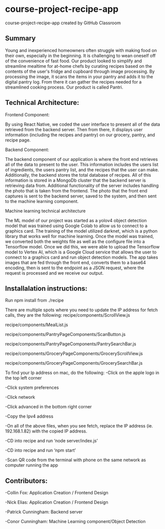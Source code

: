 # course-project-recipe-app
course-project-recipe-app created by GitHub Classroom

## Summary

Young and inexperienced homeowners often struggle with making food on their own, especially in the beginning. It is challenging to wean oneself off of the convenience of fast food. Our product looked to simplify and streamline mealtime for at-home chefs by curating recipes based on the contents of the user's fridge and cupboard through image processing. By processing the image, it scans the items in your pantry and adds it to the digital pantry log. From there it can gather the recipes needed for a streamlined cooking process. Our product is called Pantri. 

## Technical Architecture:

Frontend Component:

By using React Native, we coded the user interface to present all of the data retrieved from the backend server. Then from there, it displays user information (including the recipes and pantry) on our grocery, pantry, and recipe page.

Backend Component:

The backend component of our application is where the front end retrieves all of the data to present to the user. This information includes the users list of ingredients, the users pantry list, and the recipes that the user can make. Additionally, the backend stores the total database of recipes. All of this information is stored in a MongoDb cluster that the backend server is retrieving data from. Additional functionality of the server includes handling the photo that is taken from the frontend. The photo that the front end captures is sent to the backend server, saved to the system, and then sent to the machine learning component. 

Machine learning technical architecture

The ML model of our project was started as a yolov4 object detection model that was trained using Google Colab to allow us to connect to a graphics card. The training of the model utilized darknet, which is a python library that works well for machine learning. Once the model was trained, we converted both the weights file as well as the configure file into a Tensorflow model. Once we did this, we were able to upload the Tensorflow model to Vertex AI, which is a Google Cloud service that allows the user to connect to a graphics card and run object detection models. The app takes images that are fed through the front end, converts them to a base64 encoding, then is sent to the endpoint as a JSON request, where the request is processed and we receive our output.

## Installalation instructions:

Run npm install from ./recipe

There are multiple spots where you need to update the IP address for fetch calls, they are the following:
recipe/components/ScrollView.js

recipe/components/MealList.js

recipe/components/PantryPageComponents/ScanButton.js

recipe/components/PantryPageComponents/PantrySearchBar.js

recipe/components/GroceryPageComponents/GroceryScrollView.js

recipe/components/GroceryPageComponents/GrocerySearchBar.js

To find your Ip address on mac, do the following:
-Click on the apple logo in the top left corner

-Click system preferences

-Click network

-Click advanced in the bottom right corner

-Copy the Ipv4 address

-On all of the above files, when you see fetch, replace the IP address (ie. 192.168.1.82) with the copied IP address.
	
-CD into recipe and run ‘node server/index.js’

-CD into recipe and run ‘npm start’

-Scan QR code from the terminal with phone on the same network as computer running the app

## Contributors:

-Collin Fox: Application Creation / Frontend Design

-Nick Elias: Application Creation / Frontend Design

-Patrick Cunningham: Backend server

-Conor Cunningham: Machine Learning component/Object Detection
